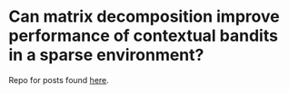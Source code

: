 # Can matrix decomposition improve performance of contextual bandits in a sparse environment?

Repo for posts found [here](https://tmorville.github.io/). 